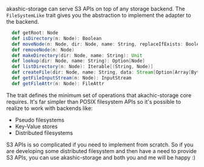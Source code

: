 akashic-storage can serve S3 APIs on top of any storage backend. The `FileSystemLike` trait gives you the abstraction to implement the adapter to the backend.

```scala
  def getRoot: Node
  def isDirectory(n: Node): Boolean
  def moveNode(n: Node, dir: Node, name: String, replaceIfExists: Boolean)
  def removeNode(n: Node)
  def makeDirectory(dir: Node, name: String): Unit
  def lookup(dir: Node, name: String): Option[Node]
  def listDirectory(n: Node): Iterable[(String, Node)]
  def createFile(dir: Node, name: String, data: Stream[Option[Array[Byte]]]): Unit
  def getFileInputStream(n: Node): InputStream
  def getFileAttr(n: Node): FileAttr
```

The trait defines the minimum set of operations that akachic-storage core requires. It's far simpler than POSIX filesystem APIs so it's possible to realize to work with backends like:

* Pseudo filesystems
* Key-Value stores
* Distributed filesystems

S3 APIs is so complicated if you need to implement from scratch. So if you are developing some distributed filesystem and then have a need to provide S3 APIs, you can use akashic-storage and both you and me will be happy :)